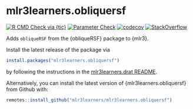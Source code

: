 # mlr3learners.obliquersf

<!-- badges: start -->

[![R CMD Check via {tic}](https://github.com/mlr3learners/mlr3learners.obliquersf/workflows/R%20CMD%20Check%20via%20{tic}/badge.svg?branch=master)](https://github.com/mlr3learners/mlr3learners.obliquersf/actions)
[![Parameter Check](https://github.com/mlr3learners/mlr3learners.obliquersf/workflows/Parameter%20Check/badge.svg?branch=master)](https://github.com/mlr3learners/mlr3learners.obliquersf/actions)
[![codecov](https://codecov.io/gh/mlr3learners/mlr3learners.obliquersf/branch/master/graph/badge.svg)](https://codecov.io/gh/mlr3learners/mlr3learners.obliquersf)
[![StackOverflow](https://img.shields.io/badge/stackoverflow-mlr3-orange.svg)](https://stackoverflow.com/questions/tagged/mlr3)

<!-- badges: end -->

Adds `obliqueRSF` from the {obliqueRSF} package to {mlr3}.

Install the latest release of the package via

```r
install.packages("mlr3learners.obliquersf")
```

by following the instructions in the [mlr3learners.drat README](https://github.com/mlr3learners/mlr3learners.drat).

Alternatively, you can install the latest version of {mlr3learners.obliquersf} from Github with:

```r
remotes::install_github("mlr3learners/mlr3learners.obliquersf")
```
